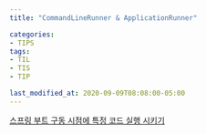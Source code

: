 ```yaml
---
title: "CommandLineRunner & ApplicationRunner"

categories:
- TIPS
tags:
- TIL
- TIS
- TIP

last_modified_at: 2020-09-09T08:08:00-05:00
---
```


[스프링 부트 구동 시점에 특정 코드 실행 시키기](https://www.daleseo.com/spring-boot-runners/)
